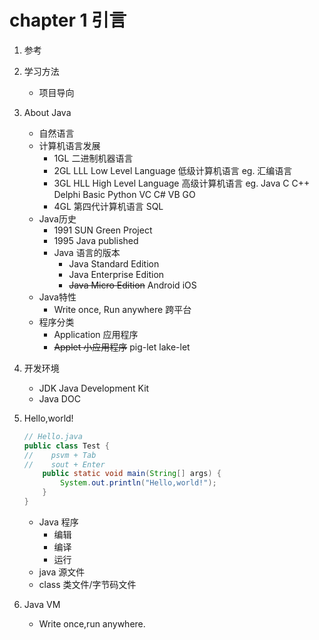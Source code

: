 # chapter 1 引言


1. 参考
2. 学习方法
    * 项目导向
3. About Java
    - 自然语言
    - 计算机语言发展
        - 1GL
                二进制机器语言
        - 2GL LLL Low Level Language
                低级计算机语言
                eg. 汇编语言
        - 3GL HLL High Level Language
                高级计算机语言
                eg. Java C C++ Delphi Basic Python VC C# VB GO
        - 4GL
                第四代计算机语言 
                SQL
    - Java历史
        - 1991 SUN Green Project
        - 1995 Java published
        - Java 语言的版本
            - Java Standard Edition
            - Java Enterprise Edition
            - ~~Java Micro Edition~~
                    Android
                    iOS
    - Java特性
        - Write once, Run anywhere
                跨平台
    - 程序分类
        - Application 应用程序
        - ~~Applet 小应用程序~~
                pig-let
                lake-let
4. 开发环境
    - JDK Java Development Kit
    - Java DOC
5. Hello,world!
    ```java
    // Hello.java
    public class Test {
    //    psvm + Tab
    //    sout + Enter
        public static void main(String[] args) {
            System.out.println("Hello,world!");
        }
    }
    ```
    - Java 程序
        - 编辑
        - 编译
        - 运行
    - java 源文件
    - class 类文件/字节码文件

6. Java VM
    - Write once,run anywhere.